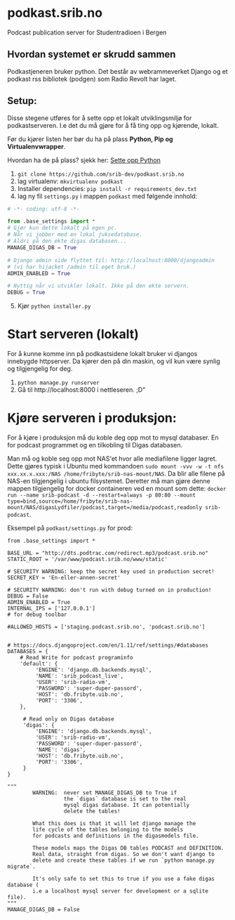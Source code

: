 # podkast.srib.no
Podcast publication server for Studentradioen i Bergen



## Hvordan systemet er skrudd sammen

Podkastjeneren bruker python. Det består av webrammeverket Django og et podkast rss bibliotek (podgen) som Radio Revolt har laget.

## Setup:
Disse stegene utføres for å sette opp et lokalt utviklingsmiljø for podkastserveren. I.e det du må gjøre for å få ting opp og kjørende, lokalt.

Før du kjører listen her bør du ha på plass **Python, Pip og Virtualenvwrapper**. 

Hvordan ha de på plass? sjekk her: [Sette opp Python](./docs/Sette-opp-Python.md)



1. ```git clone https://github.com/srib-dev/podkast.srib.no```
2. lag virtualenv: ```mkvirtualenv podkast```
3. Installer dependencies: ```pip install -r requirements_dev.txt```
4. lag ny fil `settings.py` i mappen `podkast` med følgende innhold:

```python
# -*- coding: utf-8 -*-

from .base_settings import *
# Gjør kun dette lokalt på egen pc. 
# Når vi jobber med en lokal juksedatabase.
# Aldri på den ekte digas databasen...
MANAGE_DIGAS_DB = True

# Django admin side flyttet til: http://localhost:8000/djangoadmin
# (vi har hijacket /admin til eget bruk.)
ADMIN_ENABLED = True

# Nyttig når vi utvikler lokalt. Ikke på den ekte servern.
DEBUG = True

```
5. Kjør ```python installer.py```


# Start serveren (lokalt)
For å kunne komme inn på podkastsidene lokalt bruker vi djangos innebygde httpserver. Da kjører den på din maskin, og vil kun være synlig og tilgjengelig for deg.

1. ```python manage.py runserver```
2. Gå til http://localhost:8000 i nettleseren. ;D"


# Kjøre serveren i produksjon:

For å kjøre i produksjon må du koble deg opp mot to mysql databaser. En for podcast programmet og en tilkobling til Digas databasen.

Man må og koble seg opp mot NAS'et hvor alle mediafilene ligger lagret. Dette gjøres typisk i Ubuntu med kommandoen `sudo mount -vvv -w -t nfs xxx.xx.x.xxx:/NAS /home/fribyte/srib-nas-mount/NAS`. Da blir alle filene på NAS-en tilgjengelig i ubuntu filsystemet. Deretter må man gjøre denne mappen tilgjengelig for docker containeren ved en mount som dette: `docker run --name srib-podcast -d --restart=always -p 80:80 --mount type=bind,source=/home/fribyte/srib-nas-mount/NAS/digasLydfiler/podcast,target=/media/podcast,readonly srib-podcast`.

Eksempel på `podkast/settings.py` for prod:

```
from .base_settings import *

BASE_URL = "http://dts.podtrac.com/redirect.mp3/podcast.srib.no"
STATIC_ROOT = '/var/www/podcast.srib.no/www/static'

# SECURITY WARNING: keep the secret key used in production secret!
SECRET_KEY = 'En-eller-annen-secret'

# SECURITY WARNING: don't run with debug turned on in production!
DEBUG = False
ADMIN_ENABLED = True
INTERNAL_IPS = ['127.0.0.1']
# for debug toolbar

#ALLOWED_HOSTS = ['staging.podcast.srib.no', 'podcast.srib.no']


# https://docs.djangoproject.com/en/1.11/ref/settings/#databases
DATABASES = {
    # Read Write for podcast programinfo
    'default': {
         'ENGINE': 'django.db.backends.mysql',
         'NAME': 'srib_podcast_live',
         'USER': 'srib-radio-vm',
         'PASSWORD': 'super-duper-passord',
         'HOST': 'db.fribyte.uib.no',
         'PORT': '3306',
    },

     # Read only on Digas database
     'digas': {
         'ENGINE': 'django.db.backends.mysql',
         'USER': 'srib-radio-vm',
         'PASSWORD': 'super-duper-passord',
         'NAME': 'digas',
         'HOST': 'db.fribyte.uib.no',
         'PORT': '3306',
     }
}

"""
        WARNING:  never set MANAGE_DIGAS_DB to True if
                  the `digas` database is set to the real
                  mysql digas database. It can potentially
                  delete the tables!

        What this does is that it will let django manage the
        life cycle of the tables belonging to the models
        for podcasts and definitions in the digasmodels file.

        These models maps the Digas DB tables PODCAST and DEFINITION.
        Real data, straight from digas. So we don't want django to
        delete and create these tables if we run `python manage.py migrate`.

        It's only safe to set this to true if you use a fake digas database (
        i.e a localhost mysql server for development or a sqlite file).
"""
MANAGE_DIGAS_DB = False
```